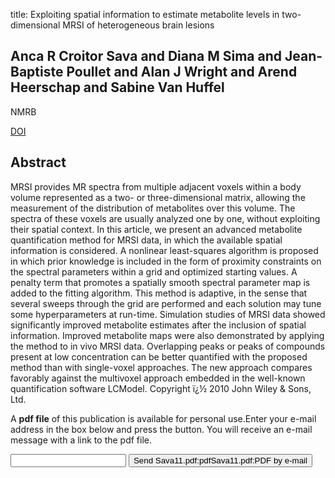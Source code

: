 title: Exploiting spatial information to estimate metabolite levels in two-dimensional MRSI of heterogeneous brain lesions

## Anca R Croitor Sava and Diana M Sima and Jean-Baptiste Poullet and Alan J Wright and Arend Heerschap and Sabine Van Huffel
NMRB

<a href="https://doi.org/10.1002/nbm.1628">DOI</a>

## Abstract
MRSI provides MR spectra from multiple adjacent voxels within a body volume represented as a two- or three-dimensional matrix, allowing the measurement of the distribution of metabolites over this volume. The spectra of these voxels are usually analyzed one by one, without exploiting their spatial context. In this article, we present an advanced metabolite quantification method for MRSI data, in which the available spatial information is considered. A nonlinear least-squares algorithm is proposed in which prior knowledge is included in the form of proximity constraints on the spectral parameters within a grid and optimized starting values. A penalty term that promotes a spatially smooth spectral parameter map is added to the fitting algorithm. This method is adaptive, in the sense that several sweeps through the grid are performed and each solution may tune some hyperparameters at run-time. Simulation studies of MRSI data showed significantly improved metabolite estimates after the inclusion of spatial information. Improved metabolite maps were also demonstrated by applying the method to in vivo MRSI data. Overlapping peaks or peaks of compounds present at low concentration can be better quantified with the proposed method than with single-voxel approaches. The new approach compares favorably against the multivoxel approach embedded in the well-known quantification software LCModel. Copyright ï¿½ 2010 John Wiley & Sons, Ltd.

A <b>pdf file</b> of this publication is available for personal use.Enter your e-mail address in the box below and press the button. You will receive an e-mail message with a link to the pdf file.
<form action="sender.php">  <input type="text" name="email">  <input type="submit" value="Send Sava11.pdf:pdfSava11.pdf:PDF by e-mail"></form>